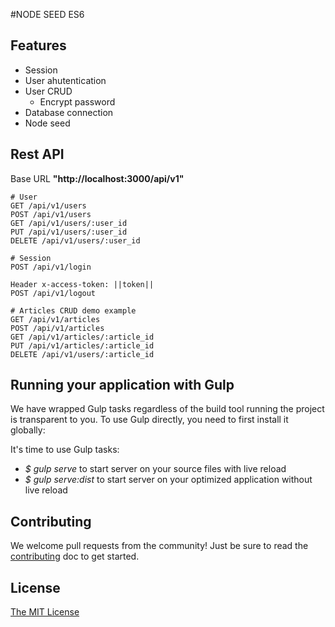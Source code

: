 #NODE SEED ES6

## Features

- Session
- User ahutentication
- User CRUD
  - Encrypt password
- Database connection
- Node seed

## Rest API

Base URL **"http://localhost:3000/api/v1"**

```
# User
GET /api/v1/users
POST /api/v1/users
GET /api/v1/users/:user_id
PUT /api/v1/users/:user_id
DELETE /api/v1/users/:user_id

# Session
POST /api/v1/login

Header x-access-token: ||token||
POST /api/v1/logout

# Articles CRUD demo example
GET /api/v1/articles
POST /api/v1/articles
GET /api/v1/articles/:article_id
PUT /api/v1/articles/:article_id
DELETE /api/v1/users/:article_id
```

## Running your application with Gulp

We have wrapped Gulp tasks regardless of the build tool running the project is transparent to you.
To use Gulp directly, you need to first install it globally:

It's time to use Gulp tasks:
- *$ gulp serve* to start server on your source files with live reload
- *$ gulp serve:dist* to start server on your optimized application without live reload

## Contributing
We welcome pull requests from the community! Just be sure to read the [contributing]() doc to get started.

## License
[The MIT License](LICENSE.md)

